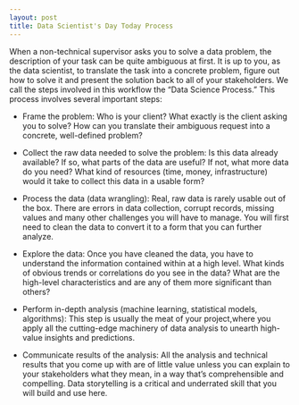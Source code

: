 ```yaml
---
layout: post
title: Data Scientist's Day Today Process
---
```

When a non-technical supervisor asks you to solve a data problem, the description of your task can be quite ambiguous at first. It is up to you, as the data scientist, to translate the task into a concrete problem, figure out how to solve it and present the solution back to all of your stakeholders. We call the steps involved in this workflow the “Data Science Process.” This process involves several important steps:

* Frame the problem: Who is your client? What exactly is the client asking you to solve? How can you translate their ambiguous request into a concrete, well-defined problem?

* Collect the raw data needed to solve the problem: Is this data already available? If so, what parts of the data are useful? If not, what more data do you need? What kind of resources (time, money, infrastructure) would it take to collect this data in a usable form?


* Process the data (data wrangling): Real, raw data is rarely usable out of the box. There are errors in data collection, corrupt records, missing values and many other challenges you will have to manage. You will first need to clean the data to convert it to a form that you can further analyze.


* Explore the data: Once you have cleaned the data, you have to understand the information contained within at a high level. What kinds of obvious trends or correlations do you see in the data? What are the high-level characteristics and are any of them more significant than others?

* Perform in-depth analysis (machine learning, statistical models, algorithms): This step is usually the meat of your project,where you apply all the cutting-edge machinery of data analysis to unearth high-value insights and predictions.

* Communicate results of the analysis: All the analysis and technical results that you come up with are of little value unless you can explain to your stakeholders what they mean, in a way that’s comprehensible and compelling. Data storytelling is a critical and underrated skill that you will build and use here.
